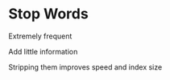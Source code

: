 # Stop Words

Extremely frequent

Add little information

Stripping them improves speed and index size
